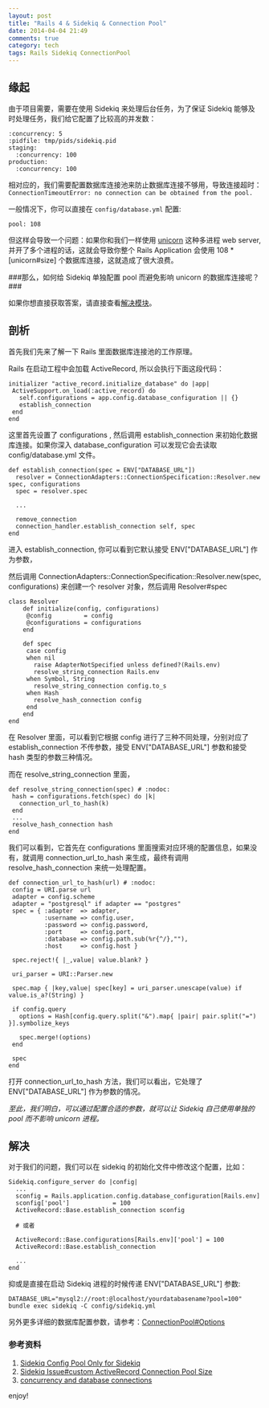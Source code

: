 ```yaml
---
layout: post
title: "Rails 4 & Sidekiq & Connection Pool"
date: 2014-04-04 21:49
comments: true
category: tech
tags: Rails Sidekiq ConnectionPool
---
```


## 缘起

由于项目需要，需要在使用 Sidekiq 来处理后台任务，为了保证 Sidekiq 能够及时处理任务，我们给它配置了比较高的并发数：

    :concurrency: 5
    :pidfile: tmp/pids/sidekiq.pid
    staging:
      :concurrency: 100
    production:
      :concurrency: 100

相对应的，我们需要配置数据库连接池来防止数据库连接不够用，导致连接超时：`ConnectionTimeoutError: no connection can be obtained from the pool.`

一般情况下，你可以直接在 `config/database.yml` 配置:

    pool: 108

但这样会导致一个问题：如果你和我们一样使用 [unicorn](http://unicorn.bogomips.org/) 这种多进程 web server, 并开了多个进程的话，这就会导致你整个 Rails Application 会使用 108 * [unicorn#size] 个数据库连接，这就造成了很大浪费。

###那么，如何给 Sidekiq 单独配置 pool 而避免影响 unicorn 的数据库连接呢？###

<!--more-->

如果你想直接获取答案，请直接查看[解决模块]()。

## 剖析

首先我们先来了解一下 Rails 里面数据库连接池的工作原理。

Rails 在启动工程中会加载 ActiveRecord, 所以会执行下面这段代码：

    initializer "active_record.initialize_database" do |app|
     ActiveSupport.on_load(:active_record) do
       self.configurations = app.config.database_configuration || {}
       establish_connection
     end
    end

这里首先设置了 configurations , 然后调用 establish_connection 来初始化数据库连接。如果你深入 database_configuration 可以发现它会去读取 config/database.yml 文件。

    def establish_connection(spec = ENV["DATABASE_URL"])
      resolver = ConnectionAdapters::ConnectionSpecification::Resolver.new spec, configurations
      spec = resolver.spec

      ...

      remove_connection
      connection_handler.establish_connection self, spec
    end  

进入 establish_connection, 你可以看到它默认接受 ENV["DATABASE_URL"] 作为参数，

然后调用 ConnectionAdapters::ConnectionSpecification::Resolver.new(spec, configurations) 来创建一个 resolver 对象，然后调用 Resolver#spec

    class Resolver
        def initialize(config, configurations)
         @config         = config
         @configurations = configurations
        end
        
        def spec
         case config
         when nil
           raise AdapterNotSpecified unless defined?(Rails.env)
           resolve_string_connection Rails.env
         when Symbol, String
           resolve_string_connection config.to_s
         when Hash
           resolve_hash_connection config
         end
        end
    end   

在 Resolver 里面，可以看到它根据 config 进行了三种不同处理，分别对应了 establish_connection 不传参数，接受 ENV["DATABASE_URL"] 参数和接受 hash 类型的参数三种情况。

而在 resolve_string_connection 里面，

    def resolve_string_connection(spec) # :nodoc:
     hash = configurations.fetch(spec) do |k|
       connection_url_to_hash(k)
     end
     ...
     resolve_hash_connection hash
    end

我们可以看到，它首先在 configurations 里面搜索对应环境的配置信息，如果没有，就调用 connection_url_to_hash 来生成，最终有调用 resolve_hash_connection 来统一处理配置。

    def connection_url_to_hash(url) # :nodoc:
     config = URI.parse url
     adapter = config.scheme
     adapter = "postgresql" if adapter == "postgres"
     spec = { :adapter  => adapter,
              :username => config.user,
              :password => config.password,
              :port     => config.port,
              :database => config.path.sub(%r{^/},""),
              :host     => config.host }

     spec.reject!{ |_,value| value.blank? }

     uri_parser = URI::Parser.new

     spec.map { |key,value| spec[key] = uri_parser.unescape(value) if value.is_a?(String) }

     if config.query
       options = Hash[config.query.split("&").map{ |pair| pair.split("=") }].symbolize_keys

       spec.merge!(options)
     end

     spec
    end
    
打开 connection_url_to_hash 方法，我们可以看出，它处理了 ENV["DATABASE_URL"] 作为参数的情况。

*至此，我们明白，可以通过配置合适的参数，就可以让 Sidekiq 自己使用单独的 pool 而不影响 unicorn 进程。*

## 解决

对于我们的问题，我们可以在 sidekiq 的初始化文件中修改这个配置，比如：

    Sidekiq.configure_server do |config|
      ...
      sconfig = Rails.application.config.database_configuration[Rails.env]
      sconfig['pool']            = 100
      ActiveRecord::Base.establish_connection sconfig
      
      # 或者 
      
      ActiveRecord::Base.configurations[Rails.env]['pool'] = 100
      ActiveRecord::Base.establish_connection

      ... 
    end

抑或是直接在启动 Sidekiq 进程的时候传递 ENV["DATABASE_URL"] 参数:

    DATABASE_URL="mysql2://root:@localhost/yourdatabasename?pool=100" bundle exec sidekiq -C config/sidekiq.yml       

另外更多详细的数据库配置参数，请参考：[ConnectionPool#Options](http://api.rubyonrails.org/classes/ActiveRecord/ConnectionAdapters/ConnectionPool.html#class-ActiveRecord::ConnectionAdapters::ConnectionPool-label-Options)

### 参考资料

1. [Sidekiq Config Pool Only for Sidekiq](https://github.com/mperham/sidekiq/wiki/Advanced-Options#rails-32-and-newer)
2. [Sidekiq Issue#custom ActiveRecord Connection Pool Size](https://github.com/mperham/sidekiq/issues/503)
3. [concurrency and database connections](https://devcenter.heroku.com/articles/concurrency-and-database-connections)

enjoy!
